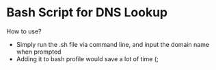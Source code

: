 # Bash Script for DNS Lookup
How to use?
+ Simply run the .sh file via command line, and input the domain name when prompted
+ Adding it to bash profile would save a lot of time (;
